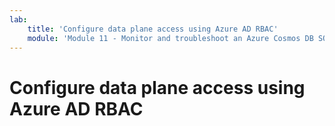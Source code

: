 ```yaml
---
lab:
    title: 'Configure data plane access using Azure AD RBAC'
    module: 'Module 11 - Monitor and troubleshoot an Azure Cosmos DB SQL API solution'
---
```


# Configure data plane access using Azure AD RBAC
